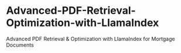 # Advanced-PDF-Retrieval-Optimization-with-LlamaIndex
Advanced PDF Retrieval &amp; Optimization with LlamaIndex for Mortgage Documents
